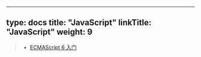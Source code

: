 
---
type: docs
title: "JavaScript"
linkTitle: "JavaScript"
weight: 9
---

> - [ECMAScript 6 入门](https://es6.ruanyifeng.com/#docs/intro)

